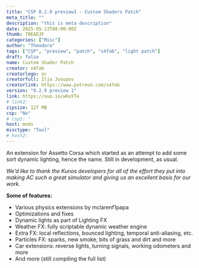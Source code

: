 ```yaml
---
title: "CSP 0.2.9 preview1 - Custom Shaders Patch"
meta_title: ""
description: "this is meta description"
date: 2025-05-13T08:00:00Z
thumb: 70EADJF
categories: ["Misc"]
author: "Theodora"
tags: ["CSP", "preview", "patch", "x4fab", "light patch"]
draft: false
name: Custom Shader Patch
creator: x4fab
creatorlogo: ac
creatorfull: Ilja Jusupov
creatorlink: https://www.patreon.com/x4fab
version: "0.2.9 preview 1"
link: https://ouo.io/wKuYTe
# link2:
zipsize: 127 MB
csp: "No"
# csp1: "
host: mods
misctype: "Tool"
# host2:
---
```


An extension for Assetto Corsa which started as an attempt to add some sort dynamic lighting, hence the name. Still in development, as usual.

*We’d like to thank the Kunos developers for all of the effort they put into making AC such a great simulator and giving us an excellent basis for our work.*

**Some of features:**
  - Various physics extensions by mclarenf1papa
  - Optimizations and fixes
  - Dynamic lights as part of Lighting FX
  - Weather FX: fully scriptable dynamic weather engine
  - Extra FX: local reflections, bounced lighting, temporal anti-aliasing, etc.
  - Particles FX: sparks, new smoke, bits of grass and dirt and more
  - Car extensions: reverse lights, turning signals, working odometers and more
  - And more (still compiling the full list)
